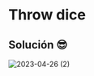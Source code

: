 # Throw dice

## Solución 😎


![2023-04-26 (2)](https://user-images.githubusercontent.com/52138695/235328175-1ec3ba24-a221-4367-a08e-d94c275fde66.png)

